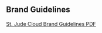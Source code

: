 ## Brand Guidelines
<a href="{{ path '/logos/SJCStyleGuide.pdf' }}">St. Jude Cloud Brand Guidelines PDF</a>